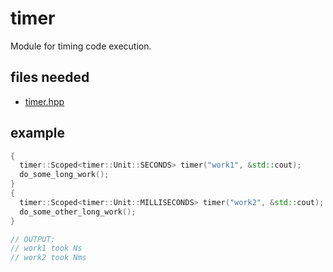 # timer

Module for timing code execution.

## files needed

- [timer.hpp](../include/timer.hpp)

## example

```cpp
{
  timer::Scoped<timer::Unit::SECONDS> timer("work1", &std::cout);
  do_some_long_work();
}
{
  timer::Scoped<timer::Unit::MILLISECONDS> timer("work2", &std::cout);
  do_some_other_long_work();
}

// OUTPUT:
// work1 took Ns
// work2 took Nms
```
